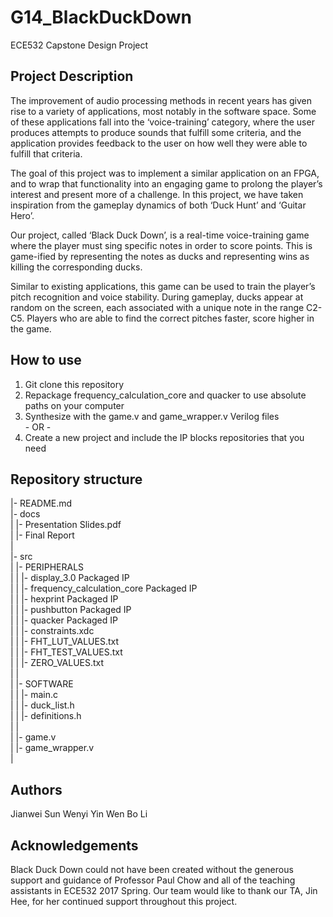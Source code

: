 # G14_BlackDuckDown
ECE532 Capstone Design Project

## Project Description
The improvement of audio processing methods in recent years has given rise to a variety of applications, most notably in the software space. Some of these applications fall into the ‘voice-training’ category, where the user produces attempts to produce sounds that fulfill some criteria, and the application provides feedback to the user on how well they were able to fulfill that criteria.

The goal of this project was to implement a similar application on an FPGA, and to wrap that functionality into an engaging game to prolong the player’s interest and present more of a challenge. In this project, we have taken inspiration from the gameplay dynamics of both ‘Duck Hunt’ and ‘Guitar Hero’. 

Our project, called ‘Black Duck Down’, is a real-time voice-training game where the player must sing specific notes in order to score points. This is game-ified by representing the notes as ducks and representing wins as killing the corresponding ducks. 

Similar to existing applications, this game can be used to train the player’s pitch recognition and voice stability. During gameplay, ducks appear at random on the screen, each associated with a unique note in the range C2-C5. Players who are able to find the correct pitches faster, score higher in the game.

## How to use
1. Git clone this repository
2. Repackage frequency_calculation_core and quacker to use absolute paths on your computer
3. Synthesize with the game.v and game_wrapper.v Verilog files  
  \- OR \-
3. Create a new project and include the IP blocks repositories that you need

## Repository structure
|- README.md  
|- docs  
|    |- Presentation Slides.pdf  
|    |- Final Report  
|  
|- src  
|    |- PERIPHERALS  
|    |    |- display_3.0 Packaged IP  
|    |    |- frequency_calculation_core Packaged IP  
|    |    |- hexprint Packaged IP  
|    |    |- pushbutton Packaged IP  
|    |    |- quacker Packaged IP  
|    |    |- constraints.xdc  
|    |    |- FHT_LUT_VALUES.txt  
|    |    |- FHT_TEST_VALUES.txt  
|    |    |- ZERO_VALUES.txt  
|    |  
|    |- SOFTWARE  
|    |    |- main.c  
|    |    |- duck_list.h  
|    |    |- definitions.h  
|    |  
|    |- game.v  
|    |- game_wrapper.v  
|  

## Authors
Jianwei Sun
Wenyi Yin
Wen Bo Li

## Acknowledgements
Black Duck Down could not have been created without the generous support and guidance of Professor Paul Chow and all of the teaching assistants in ECE532 2017 Spring. Our team would like to thank our TA, Jin Hee, for her continued support throughout this project.